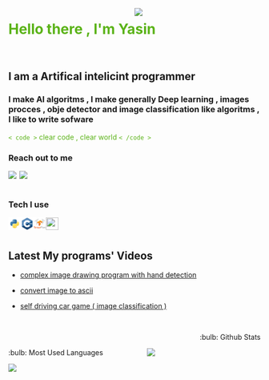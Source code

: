 <img
    position="right"
    src="https://media2.giphy.com/media/bGgsc5mWoryfgKBx1u/200w.webp?cid=ecf05e47qfawh651v3e8sjk13sn295xviceft7kwql2esth8&rid=200w.webp&ct=g"
    preload="auto"
    width="50%"
    heigth="200"
    align="right">
  </img>

<h1 style="font-weight:bold;"><font color="#5BB318"> Hello there , I'm Yasin </font></h1>
<br/>


##  I am  a Artifical intelicint programmer

### I make AI algoritms , I make generally Deep learning , images procces , obje detector and image classification like algoritms , I like to write sofware

<font color="#5BB318"> `< code >`  clear code , clear world `< /code >` </font>

### Reach out to me


[<img  width="22" src="https://media-exp1.licdn.com/dms/image/C560BAQHaVYd13rRz3A/company-logo_100_100/0/1638831589865?e=2147483647&v=beta&t=fi3iyTgSAogCMgSmAy_DeyogJxzo38RVBK0mcEuSpc8" align="left" />][linkedin]
[<img  width="22" src="https://upload.wikimedia.org/wikipedia/commons/thumb/9/95/Instagram_logo_2022.svg/150px-Instagram_logo_2022.svg.png" align="left" />][youtube]

<br />
<br />

### Tech I use

<img align="left"  src="https://raw.githubusercontent.com/github/explore/80688e429a7d4ef2fca1e82350fe8e3517d3494d/topics/python/python.png" width="25" height="25" />
<img align="left" src="https://raw.githubusercontent.com/github/explore/180320cffc25f4ed1bbdfd33d4db3a66eeeeb358/topics/cpp/cpp.png" width="25" height="25" />
<img align="left" src="https://raw.githubusercontent.com/github/explore/80688e429a7d4ef2fca1e82350fe8e3517d3494d/topics/tensorflow/tensorflow.png" width="25" height="25" />
<img align="left" src="https://avatars.githubusercontent.com/u/97764156?v=10" width="25" height="25" />

<br />
<br />


## Latest My programs' Videos

<!-- YOUTUBE:START -->
- [complex image  drawing program with hand detection](https://www.linkedin.com/feed/update/urn:li:activity:6915757791588593664/)

- [convert image to ascii](https://www.linkedin.com/feed/update/urn:li:activity:6955496752086953984/)
- [self driving car game &lpar; image classification &rpar;](https://www.linkedin.com/feed/update/urn:li:activity:6944356950297972737/)


<br />

<p align="right">:bulb: Github Stats</p>
<img align="right" width="45%" src="https://github-readme-stats.vercel.app/api?username=yasin624&theme=radical" >

<p align="left">:bulb:  Most Used Languages</p>
<img align="left" width="45%" src="https://github-readme-stats.vercel.app/api/top-langs/?username=yasin624&layout=compact" >

[youtube]: https://www.youtube.com/c/codingwithdidem
[twitter]: https://twitter.com/DidemKkkaraasl1
[linkedin]: https://www.linkedin.com/in/didem-k%C3%BCc%C3%BCkkaraaslan-2a2a23140/
